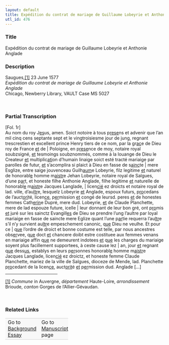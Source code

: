 ```yaml
---  
layout: default  
title: Expédition du contrat de mariage de Guillaume Lobeyrie et Anthonie Anglade  
utl_id: 476
---
```


### Title

Expédition du contrat de  mariage de Guillaume Lobeyrie et Anthonie Anglade

### Description

<p>Saugues,<a href="#_ftn1" name="_ftnref1" title="" id="_ftnref1">[1]</a> 23 June 1577<br /><em>Expédition du contrat de mariage de Guillaume Lobeyrie et Anthonie Anglade</em><br />
Chicago, Newberry Library, VAULT Case MS 5027</p>
<p> </p>


### Partial Transcription

<p>[Fol. 1r]<br />
Au nom du roy J<u>es</u>us, amen. Soict notoire à tous p<u>rese</u>ns et advenir que l’an mil cinq cens septante sept et le vingtroisiesme jour de jung, regnant trescrestien et excellent prince Henry tiers de ce nom, par la gr<u>ac</u>e de Dieu roy de France <u>et</u> de | Poloigne, en p<u>rese</u>nce de moy, notaire royal soubzsigné, <u>et</u> tesmoings soubznommés, comme à la louange de Dieu le Createur <u>et</u> multiplic<u>ati</u>on d’humain linaige soict esté tracté mariaige par parolles de futur, <u>et</u> s’acomplira si plaict à Dieu en fasse de s<u>ainc</u>te | mere Esglize, entre saige jouvenceau Guilh<u>aum</u>e Lobeyrie, filz legitime <u>et</u> naturel de honorabl<u>e</u> homme m<u>aistr</u>e Jehan Lobeyrie, notaire royal de Salgues, d’une p<u>ar</u>t, et honeste filhe Anthonie Anglade, filhe legitime <u>et</u> naturelle de honorabl<u>e</u> m<u>aistr</u>e Jacques Langlade, | licen<u>cié</u> ez droicts et notaire royal de lad. ville, d’au<u>ltr</u>e, lesquelz Lobeyrie <u>et</u> Anglade, espoux futurs, p<u>ro</u>cedans de l’auct<u>ori</u>té, licen<u>ce</u>, p<u>er</u>mission <u>et</u> congé de leursd. peres <u>et</u> de honestes femmes Cath<u>erin</u>e Dupré, mere dud. Lobeyrie, <u>et</u> de Claude Planchette, mere de lad espouze future, icelle | leur donnant de leur bon gré, ont p<u>ro</u>mis <u>et</u> juré sur les sainctz Evangill<u>es</u> de Dieu se prendre l’ung l’aultre par loyal mariaige en fasse de saincte mere Eglize quant l’une p<u>ar</u>tie requerra l’au<u>ltr</u>e s’il n’y survient au<u>ltr</u>e empeschement canonic, q<u>ue</u> Dieu ne veulhe. Et pour ce | q<u>ue</u> l’ordre de droict et bonne costume est telle, par nous ancestres obs<u>er</u>vee, q<u>ue</u> doct <u>et</u> chancere doibt estre costituee aux femmes venans en mariaige affin q<u>ue</u> ne demeurent indotees <u>et</u> q<u>ue</u> les charges du mariaige soyent plus facillement supportees, à ceste cause lez | an, jour <u>et</u> regnant q<u>ue</u> dess<u>us</u>, establys en leurs p<u>er</u>sonnes honorabl<u>e</u> homme m<u>aistr</u>e Jacques Langlade, licen<u>cié</u> ez droictz, et honeste femme Claude Planchette, mariez de la ville de Salgues, dioceze de Mende, lad. Planchette p<u>ro</u>cedant de la licen<u>ce</u>, auct<u>orit</u>é <u>et</u> p<u>er</u>mission dud. Anglade […]</p>
<div>
<hr align="left" size="1" width="33%" /><div id="ftn1"><a href="#_ftnref1" name="_ftn1" title="" id="_ftn1">[1]</a> <em>Commune</em> in Auvergne, <em>département</em> Haute-Loire, <em>arrondissement </em>Brioude, <em>canton</em> Gorges de l’Allier-Gévaudan. 
<p> </p>
</div>
</div>


### Related Links

<table border="0.5" cellpadding="1" cellspacing="1" style="width: 200px; background-color:#F8F8F8;">
    <tbody style="border-color:#ccc">
        <tr style="border-color:#ccc">
            <td>Go to <a href="https://centerfordigitalhumanities.github.io/Newberry-French-paleography/essay/476" target="_blank">Background Essay</a></td>
            <td>Go to <a href="https://centerfordigitalhumanities.github.io/Newberry-French-paleography/www/record.html?id=476" target="_blank">Manuscript</a> page</td>
        </tr>
    </tbody>
</table>
